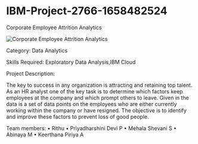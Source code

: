 # IBM-Project-2766-1658482524

Corporate Employee Attrition Analytics

![Corporate Employee Attrition Analytics](https://user-images.githubusercontent.com/63349043/192154833-164c5eb0-c37c-42f8-b81a-ecf12fd1702f.png)

Category: Data Analytics

Skills Required: Exploratory Data Analysis,IBM Cloud


Project Description:

The key to success in any organization is attracting and retaining top talent. As an HR analyst one of the key task is to determine which factors keep employees at the company and which prompt others to leave. Given in the data is a set of data points on the employees who are either currently working within the company or have resigned. The objective is to identify and improve these factors to prevent loss of good people.


 Team members:
•	Rithu
•	Priyadharshini Devi P
•	Mehala Shevani S
•	Abinaya M
•	Keerthana Piriya A

